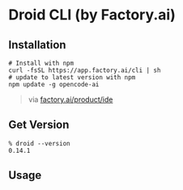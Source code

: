 # Droid CLI (by Factory.ai)

## Installation

```shell
# Install with npm
curl -fsSL https://app.factory.ai/cli | sh
# update to latest version with npm
npm update -g opencode-ai
```

> via [factory.ai/product/ide](https://factory.ai/product/ide)


## Get Version

```
% droid --version
0.14.1
```

## Usage
```

```